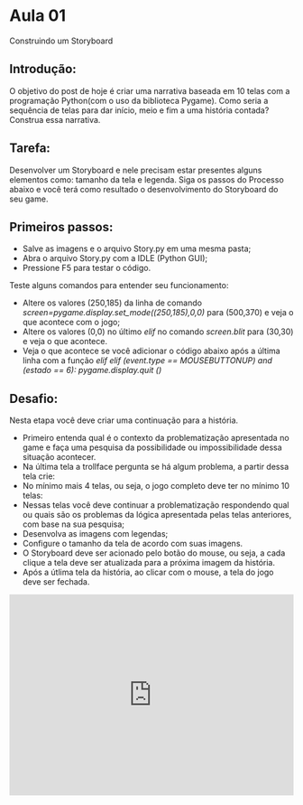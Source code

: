 # Aula 01

Construindo um Storyboard 

## Introdução: 

O objetivo do post de hoje é criar uma narrativa baseada em 10 telas com a programação Python(com o uso da biblioteca Pygame). Como seria a sequência de telas para dar início, meio e fim a uma história contada? Construa essa narrativa. 

## Tarefa: 

Desenvolver um Storyboard e nele precisam estar presentes alguns elementos como: tamanho da tela e legenda. Siga os passos do Processo abaixo e você terá como resultado o desenvolvimento do Storyboard do seu game.

## Primeiros passos: 

  * Salve as imagens e o arquivo Story.py em uma mesma pasta;
  * Abra o arquivo Story.py com a IDLE (Python GUI);
  * Pressione F5 para testar o código.

Teste alguns comandos para entender seu funcionamento:

* Altere os valores (250,185) da linha de comando *screen=pygame.display.set_mode((250,185),0,0)* para (500,370) e veja o que acontece com o jogo;
* Altere os valores (0,0) no último  *elif* no comando *screen.blit* para (30,30) e veja o que acontece.
* Veja o que acontece se você adicionar o código abaixo após a última linha com a função *elif*
        *elif (event.type == MOUSEBUTTONUP) and (estado == 6):
            pygame.display.quit ()*

## Desafio:

Nesta etapa você deve criar uma continuação para a história.

* Primeiro entenda qual é o contexto da problematização apresentada no game e faça uma pesquisa da possibilidade ou impossibilidade dessa situação acontecer.
* Na última tela a trollface pergunta se há algum problema, a partir dessa tela crie:
* No mínimo mais 4 telas, ou seja, o jogo completo deve ter no mínimo 10 telas:
* Nessas telas você deve continuar a problematização respondendo qual ou quais são os problemas da lógica apresentada pelas telas anteriores, com base na sua pesquisa;
* Desenvolva as imagens com legendas;
* Configure o tamanho da tela de acordo com suas imagens.
* O Storyboard deve ser acionado pelo botão do mouse, ou seja, a cada clique a tela deve ser atualizada para a próxima imagem da história.
* Após a útlima tela da história, ao clicar com o mouse, a tela do jogo deve ser fechada.


<iframe src="https://trinket.io/embed/pygame/a3582442a327" width="100%" height="356" frameborder="0" marginwidth="0" marginheight="0" allowfullscreen></iframe>
